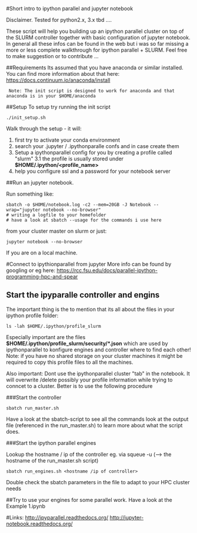 #Short intro to ipython parallel and jupyter notebook

Disclaimer. Tested for python2.x, 3.x tbd ....

These script will help you building up an ipython parallel cluster on top of the SLURM controller together with basic configuration of jupyter notebook.
In general all these infos can be found in the web but i was so far missing a more or less complete walkthrough for ipython parallel + SLURM. Feel free to make suggestion or to contribute ...


##Requirements
Its assumed that you have anaconda or similar installed. You can find more information about that here: https://docs.continuum.io/anaconda/install

     Note: The init script is designed to work for anaconda and that anaconda is in your $HOME/anaconda

##Setup
To setup try running the init script

    ./init_setup.sh

Walk through the setup - it will:

1. first try to activate your conda environment
2. search your .jupyter / .ipythonparalle confs and in case create them
3. Setup a ipythonparallel config for you by creating a profile called "slurm"
3.1 the profile is usually stored under **$HOME/.ipython/<profile_name>**
4. help you configure ssl and a password for your notebook server


##Run an jupyter notebook.

Run something like:

    sbatch -o $HOME/notebook.log -c2 --mem=20GB -J Notebook --wrap="jupyter notebook --no-browser"
    # writing a logfile to your homefolder
    # have a look at sbatch --usage for the commands i use here

from your cluster master on slurm or just:

    jupyter notebook --no-browser
If you are on a local machine.


#Connect to ipythionparallel from jupyter
More info can be found by googling or eg here:
https://rcc.fsu.edu/docs/parallel-ipython-programming-hpc-and-spear



## Start the ipyparalle controller and engins
The important thing is the to mention that its all about the files in your ipython profile folder:

    ls -lah $HOME/.ipython/profile_slurm


Especially important are the files **$HOME/.ipython/profile_slurm/security/*.json** which are
used by ipythonparallel to konfigure engines and controller where to find each other!
Note: if you have no shared storage on your cluster machines it might be required to copy this profile files to all the machines.

Also important: Dont use the ipythonparallel cluster "tab" in the notebook. It will overwrite /delete possibly your profile information while trying to conncet to a cluster. Better is to use the following procedure

###Start the controller

    sbatch run_master.sh

Have a look at the sbatch-script to see all the commands
look at the output file (referenced in the run_master.sh) to learn more about what the script does.

###Start the ipython parallel engines

Lookup the hostname / ip of the controller eg. via squeue -u <username>
(--> the hostname of the run_master.sh script)

    sbatch run_engines.sh <hostname /ip of controller>

Double check the sbatch parameters in the file to adapt to your HPC cluster needs

##Try to use your engines for some parallel work.
Have a look at the Example 1.ipynb

#Links:
http://ipyparallel.readthedocs.org/
http://jupyter-notebook.readthedocs.org/
